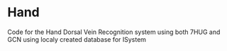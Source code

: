 # Hand 
Code for the Hand Dorsal Vein Recognition system
 using both 7HUG and GCN
 using localy created database for ISystem
